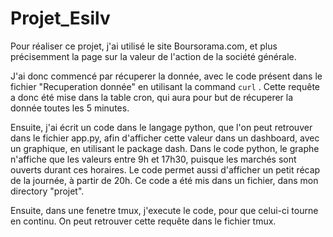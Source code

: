 # Projet_Esilv

Pour réaliser ce projet, j'ai utilisé le site Boursorama.com, et plus précisemment la page sur la valeur de l'action de la société générale.

J'ai donc commencé par récuperer la donnée, avec le code présent dans le fichier "Recuperation donnée" en utilisant la command ```curl``` .
Cette requête a donc été mise dans la table cron, qui aura pour but de récuperer la donnée toutes les 5 minutes.

Ensuite, j'ai écrit un code dans le langage python, que l'on peut retrouver dans le fichier app.py, afin d'afficher cette valeur dans un dashboard, avec un graphique, en utilisant le package dash.
Dans le code python, le graphe n'affiche que les valeurs entre 9h et 17h30, puisque les marchés sont ouverts durant ces horaires.
Le code permet aussi d'afficher un petit récap de la journée, à partir de 20h.
Ce code a été mis dans un fichier, dans mon directory "projet".

Ensuite, dans une fenetre tmux, j'execute le code, pour que celui-ci tourne en continu. On peut retrouver cette requête dans le fichier tmux.
